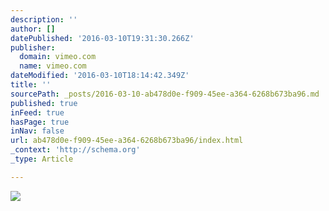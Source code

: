```yaml
---
description: ''
author: []
datePublished: '2016-03-10T19:31:30.266Z'
publisher:
  domain: vimeo.com
  name: vimeo.com
dateModified: '2016-03-10T18:14:42.349Z'
title: ''
sourcePath: _posts/2016-03-10-ab478d0e-f909-45ee-a364-6268b673ba96.md
published: true
inFeed: true
hasPage: true
inNav: false
url: ab478d0e-f909-45ee-a364-6268b673ba96/index.html
_context: 'http://schema.org'
_type: Article

---
```

![](https://i.vimeocdn.com/video/531866373_590x332.webp)